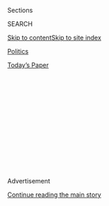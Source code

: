 <div id="app">

<div>

<div>

<div>

<div class="NYTAppHideMasthead css-1q2w90k e1suatyy0">

<div class="section css-ui9rw0 e1suatyy2">

<div class="css-eph4ug er09x8g0">

<div class="css-6n7j50">

</div>

<span class="css-1dv1kvn">Sections</span>

<div class="css-10488qs">

<span class="css-1dv1kvn">SEARCH</span>

</div>

[Skip to content](#site-content)[Skip to site
index](#site-index)

</div>

<div id="masthead-section-label" class="css-1wr3we4 eaxe0e00">

[Politics](https://www.nytimes.com/section/politics)

</div>

<div class="css-10698na e1huz5gh0">

</div>

</div>

<div id="masthead-bar-one" class="section hasLinks css-15hmgas e1csuq9d3">

<div class="css-uqyvli e1csuq9d0">

</div>

<div class="css-1uqjmks e1csuq9d1">

</div>

<div class="css-9e9ivx">

[](https://myaccount.nytimes.com/auth/login?response_type=cookie&client_id=vi)

</div>

<div class="css-1bvtpon e1csuq9d2">

[Today’s
Paper](https://www.nytimes.com/section/todayspaper)

</div>

</div>

</div>

</div>

<div data-aria-hidden="false">

<div id="site-content" data-role="main">

<div>

<div class="css-1aor85t" style="opacity:0.000000001;z-index:-1;visibility:hidden">

<div class="css-1hqnpie">

<div class="css-epjblv">

<span class="css-17xtcya">[Politics](/section/politics)</span><span class="css-x15j1o">|</span><span class="css-fwqvlz">Two
Russian Compounds, Caught Up in History’s
Echoes</span>

</div>

<div class="css-k008qs">

<div class="css-1iwv8en">

<span class="css-18z7m18"></span>

<div>

</div>

</div>

<span class="css-1n6z4y">https://nyti.ms/2hxQunJ</span>

<div class="css-1705lsu">

<div class="css-4xjgmj">

<div class="css-4skfbu" data-role="toolbar" data-aria-label="Social Media Share buttons, Save button, and Comments Panel with current comment count" data-testid="share-tools">

  - 
  - 
  - 
  - 
    
    <div class="css-6n7j50">
    
    </div>

  - 

</div>

</div>

</div>

</div>

</div>

</div>

<div class="css-13pd83m">

</div>

<div id="top-wrapper" class="css-1sy8kpn">

<div id="top-slug" class="css-l9onyx">

Advertisement

</div>

[Continue reading the main
story](#after-top)

<div class="ad top-wrapper" style="text-align:center;height:100%;display:block;min-height:250px">

<div id="top" class="place-ad" data-position="top" data-size-key="top">

</div>

</div>

<div id="after-top">

</div>

</div>

<div id="sponsor-wrapper" class="css-1hyfx7x">

<div id="sponsor-slug" class="css-19vbshk">

Supported by

</div>

[Continue reading the main
story](#after-sponsor)

<div id="sponsor" class="ad sponsor-wrapper" style="text-align:center;height:100%;display:block">

</div>

<div id="after-sponsor">

</div>

</div>

<div class="css-1vkm6nb ehdk2mb0">

# Two Russian Compounds, Caught Up in History’s Echoes

</div>

<div class="css-79elbk" data-testid="photoviewer-wrapper">

<div class="css-z3e15g" data-testid="photoviewer-wrapper-hidden">

</div>

<div class="css-1a48zt4 ehw59r15" data-testid="photoviewer-children">

![<span class="css-16f3y1r e13ogyst0" data-aria-hidden="true">A dock at
a recreational compound owned by the Russian government near
Centreville, Md., on
Thursday.</span><span class="css-cnj6d5 e1z0qqy90" itemprop="copyrightHolder"><span class="css-1ly73wi e1tej78p0">Credit...</span><span><span>Jim
Watson/Agence France-Presse — Getty
Images</span></span></span>](https://static01.nyt.com/images/2016/12/30/us/30spies_web2/30spies_web2-articleLarge.jpg?quality=75&auto=webp&disable=upscale)

</div>

</div>

<div class="css-xt80pu e12qa4dv0">

<div class="css-18e8msd">

<div class="css-vp77d3 epjyd6m0">

<div class="css-1baulvz">

By [<span class="css-1baulvz" itemprop="name">Mark
Mazzetti</span>](http://www.nytimes.com/by/mark-mazzetti) and
[<span class="css-1baulvz last-byline" itemprop="name">Michael S.
Schmidt</span>](http://www.nytimes.com/by/michael-s-schmidt)

</div>

</div>

  - Dec. 29,
    2016

  - 
    
    <div class="css-4xjgmj">
    
    <div class="css-d8bdto" data-role="toolbar" data-aria-label="Social Media Share buttons, Save button, and Comments Panel with current comment count" data-testid="share-tools">
    
      - 
      - 
      - 
      - 
        
        <div class="css-6n7j50">
        
        </div>
    
      - 
    
    </div>
    
    </div>

</div>

</div>

<div class="section meteredContent css-1r7ky0e" name="articleBody" itemprop="articleBody">

<div class="css-1fanzo5 StoryBodyCompanionColumn">

<div class="css-53u6y8">

WASHINGTON — A pair of luxurious waterfront compounds outside New York
and Washington have for decades been a retreat for Russian diplomats,
places to frolic in the water, play tennis and take lengthy steam baths.

On Thursday, Obama administration officials described the compounds
differently: as beachside spy nests sometimes used by Russian
intelligence operatives to have long conversations on the sand to avoid
being ensnared by American electronic surveillance.

They ordered all Russians out of the compounds within 24 hours.

The move was one of a number of retaliatory measures the White House
announced in response to what it called a Russian campaign to wreak
havoc on the presidential election, and to what it said was systemic
harassment of American officials in Russia.

Besides the shuttering of the two compounds, administration officials
announced the expulsion by Sunday of 35 unnamed Russian officials — and
their families — who they said were working undercover as spies.

</div>

</div>

<div class="css-1fanzo5 StoryBodyCompanionColumn">

<div class="css-53u6y8">

The announcement had echoes of the tit-for-tat reprisals that were
common during the Cold War, and the government of Vladimir V. Putin
announced within hours that there would be a swift response. That
seemingly ensured that the Obama administration’s final days would be
consumed by escalating accusations and retaliation between Washington
and Moscow.

The Obama administration offered no proof on Thursday linking the two
compounds or the Russians being expelled to intelligence activities, and
veterans of the spy games offered mixed assessments of the
administration’s actions.

“I think these sanctions are pretty weak. It’s more perhaps symbolic,”
said Steven Hall, a former senior C.I.A. official who ran Russia
operations until his retirement in 2015.

But Mr. Hall said that the other measures could cause more irritation in
Moscow. He said that he could not recall a previous move similar to the
shuttering of the two compounds — one on Long Island and the other on
the Eastern Shore of Maryland — and that expelling the 35 officers and
their families “will slow down Russia’s activities in the United
States.”

One former senior American official said that the group, made up of
officials working at the embassy in Washington and the consulate in San
Francisco, makes up about a third of the suspected Russian intelligence
officers operating in the United States under diplomatic cover. It is
unclear how many of the expelled Russians spent time at the two
compounds.

</div>

</div>

<div class="css-1fanzo5 StoryBodyCompanionColumn">

<div class="css-53u6y8">

The dismissals are believed to be the largest expulsion of Russian
officials from the United States since 2001, when about 50 suspected
Russian intelligence officers were forced to leave after Robert Hanssen,
a senior F.B.I. official, was arrested and charged with spying for
Moscow.

“I would be flabbergasted if the Russians didn’t reciprocate and expel
35 American officials from Russia,” Mr. Hall said. The C.I.A. has long
posted undercover officers in Russia — and nearly every other country in
the world — who pose as diplomats, businessmen or other professionals.

It is unclear whether any of the Russians being expelled played a part
in the hacking that interfered with the American election. Law
enforcement officials said that the White House and the State Department
had come up with the number 35 and had then turned to the F.B.I. to list
Russian officials in the United States who it believed were actually
intelligence officers.

While the expulsions send a powerful message, they will force the F.B.I.
to go back to work trying to identify a new crop of spies the Russians
will almost certainly send to the United States.

After the expulsions were announced, officials described a pattern of
harassment of American government employees working in Russia. In June,
a uniformed officer with Russia’s Federal Security Service, called the
F.S.B., attacked an employee of the United States Embassy in Moscow
seemingly without provocation.

“Our diplomats have experienced an unacceptable level of harassment in
Moscow by Russian security services and police over the last year,”
President Obama said in a statement on Thursday.

Before this year, the most notable recent episode to become public was
in 2013, when Russian officials arrested Ryan C. Fogle, an employee of
the embassy in Moscow who the Russian government had discovered was a
C.I.A. officer.

</div>

</div>

<div class="css-1fanzo5 StoryBodyCompanionColumn">

<div class="css-53u6y8">

Mr. Fogle, officially posted in Russia as the third secretary of the
embassy’s political department, was picked up on the street wearing a
blond wig under a baseball cap. He was carrying a knapsack holding a
compass, a Moscow street atlas and $130,000 in cash, money that Russian
officials said was meant to be used to recruit a Russian security
officer as a spy.

The episode’s amusing details garnered much of the attention, but Mr.
Fogle’s arrest and expulsion from Russia was a public indicator that the
spying activity between the United States and Russia was heating up —
and in many ways had never ended. The F.S.B. took the unusual step of
releasing a video showing Mr. Fogle facedown on a street as a Russian
officer pinned his hands behind his back.

American law enforcement and intelligence agencies have little
indication that the compounds in Maryland and New York played any role
in the cyberattacks against the Democratic National Committee and other
political organizations.

The Long Island retreat is a 14-acre estate in Upper Brookville, known
as Norwich House. Upper Brookville’s mayor, Elliot Conway, confirmed on
Friday that the federal government had ordered the house shut.

Federal agents could been seen on Friday morning in the estate’s
driveway, shortly before four vehicles with diplomatic license plates
drove away. A few of the people in the cars waved to reporters, in an
apparent goodbye.

The Russian government has owned the property, and another one nearby in
Glen Cove, since the days of the Soviet Union, and relations between the
owners and local residents have at times been strained. In 1982, Reagan
administration officials said Russians were using the Glen Cove mansion
to conduct electronic surveillance of Long Island’s defense and
technology industries.

The Glen Cove City Council responded by barring the Russians from
obtaining free beach parking stickers and discounted tennis permits.

</div>

</div>

<div class="css-1fanzo5 StoryBodyCompanionColumn">

<div class="css-53u6y8">

The Council’s lone dissenting voice described taking away the tennis
permits as “petty” and said that “it’s a matter the professionals at the
State Department should handle.”

On Thursday, White House and F.B.I. officials said it was the Glen Cove
estate, Killenworth Mansion, that was being shuttered. On Friday, they
confirmed that it was in fact the Upper Brookville house.

The Maryland compound is a sprawling complex of several buildings
fronting the Corsica River in Centreville, including a three-story brick
Georgian-style mansion that has long been a retreat for Russia’s
ambassador to Washington. It has a swimming pool, a soccer field and
lighted tennis courts.

Anatoly Dobrynin, who served as ambassador to Washington from the
Kennedy administration to the Reagan administration, was frequently at
the estate, and the Russian government held on to the property after the
collapse of the Soviet Union.

Unlike on Long Island, relations between the Russians visiting the
Maryland compound and local residents have generally been placid — even
if the Russians did not always adopt the local folkways.

Julie Patterson, 44, who has lived on a horse farm near the compound for
12 years, said the Russians largely kept to themselves but were cordial
neighbors, inviting locals to an annual Labor Day party.

She said that she believed that the property was largely used as a
weekend retreat and that she often saw children, families and buses
heading to the estate. She said people often held parties there and
hosted a sailing club.

</div>

</div>

<div class="css-1fanzo5 StoryBodyCompanionColumn">

<div class="css-53u6y8">

In 1992, a Centreville resident told a reporter for The Associated Press
that the Russians did not cook crabs the local way, by throwing live
crabs into a pot of boiling water.

“They stab them with a screwdriver, break the back shell off, clean them
and then boil the body,” she said.

</div>

</div>

</div>

<div>

</div>

<div>

</div>

<div>

</div>

<div>

<div id="bottom-wrapper" class="css-1ede5it">

<div id="bottom-slug" class="css-l9onyx">

Advertisement

</div>

[Continue reading the main
story](#after-bottom)

<div id="bottom" class="ad bottom-wrapper" style="text-align:center;height:100%;display:block;min-height:90px">

</div>

<div id="after-bottom">

</div>

</div>

</div>

</div>

</div>

## Site Index

<div>

</div>

## Site Information Navigation

  - [© <span>2020</span> <span>The New York Times
    Company</span>](https://help.nytimes.com/hc/en-us/articles/115014792127-Copyright-notice)

<!-- end list -->

  - [NYTCo](https://www.nytco.com/)
  - [Contact
    Us](https://help.nytimes.com/hc/en-us/articles/115015385887-Contact-Us)
  - [Work with us](https://www.nytco.com/careers/)
  - [Advertise](https://nytmediakit.com/)
  - [T Brand Studio](http://www.tbrandstudio.com/)
  - [Your Ad
    Choices](https://www.nytimes.com/privacy/cookie-policy#how-do-i-manage-trackers)
  - [Privacy](https://www.nytimes.com/privacy)
  - [Terms of
    Service](https://help.nytimes.com/hc/en-us/articles/115014893428-Terms-of-service)
  - [Terms of
    Sale](https://help.nytimes.com/hc/en-us/articles/115014893968-Terms-of-sale)
  - [Site
    Map](https://spiderbites.nytimes.com)
  - [Help](https://help.nytimes.com/hc/en-us)
  - [Subscriptions](https://www.nytimes.com/subscription?campaignId=37WXW)

</div>

</div>

</div>

</div>
